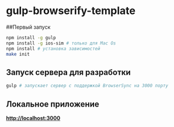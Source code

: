 # gulp-browserify-template
##Первый запуск
```bash
npm install -g gulp
npm install -g ios-sim # только для Mac Os
npm install # установка зависимостей
make init
```

## Запуск сервера для разработки
```bash
gulp # запускает сервер с поддержкой BrowserSync на 3000 порту
```

## Локальное приложение
**[http://localhost:3000](http://localhost:3000)**
